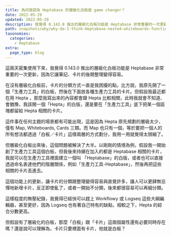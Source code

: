 ```yaml
---
title: 為何我認為 Heptabase 的層級化白板是 game changer？
date: 2022-05-29
updated: 2022-05-29
description: 我覺得 0.143.0 推出的層級化白板功能是 Heptabase 非常重要的一次更新，因為它讓筆記、卡片的後期整理變得容易。
path: snapshots/why/why-do-I-think-Heptabase-nested-whiteboards-function-is-a-game-changer
taxonomies:
  categories: 
    - Heptabase
extra:
  page_type: blog
---
```


這兩天密集使用下來，我覺得 0.143.0 推出的層級化白板功能是 Heptabase 非常重要的一次更新，因為它讓筆記、卡片的後期整理變得容易。

在沒有層級化白板前，卡片的分類方式一直是我困擾的點。比方說，我原先開了一個「生產力工具」的白板，然後在下面放各種生產力工具的卡片。但假設我最近都在用 Hepta ，那麼我寫出來的內容都會跟 Hepta 比較相關，此時我就會不知道、會猶豫，我該開一個「Hepta」的白版，還是要在「生產力工具」底下把某一個區塊都留給 Hepta 相關的卡片。

這件事在任何主題的場景都有可能出現，這是因為 Hepta 原先規劃的層級太少，僅有 Map, Whiteboards, Cards 三類。而 Map 也只有一個，等於要把一個人的所有想法都透過「白板／卡片」這樣兩層的方式劃分，我用一用就覺得太限縮了。

但層級化白板出來後，這個問題被解決了大半。以剛剛的情境為例，假設我一開始創了生產力工具這個白板，但我後來持續在加入的都是 Heptabase 相關的卡片，我就可以在生產力工具裡面建立一個叫 「Heptabase」的白版，或者也可以直接透過命名表達他們的階層關係，例如「生產力工具-Heptabase」，然後再把這些相關的卡片丟進去。

這個功能上的更新，讓卡片的分類跟整理變得容易與直覺許多，讓人可以更肆無忌憚地新增卡片，反正即使亂了，或者一開始不分類，後來都很容易可以再細分類。

這樣程度的無壓紀錄，我覺得已經快可以趕上 Workflowy 或 Logseq 這些大綱編輯器，甚至更好，因為 Logseq 也有著自己特有的缺點，相較之下，Hepta 的綜合分數更高。

但假設有了層級化的白板，那麼「白板」跟「卡片」這兩個屬性還有必要同時存在嗎？還是說可以理解為，卡片只要裡面有卡片，他就是白板？